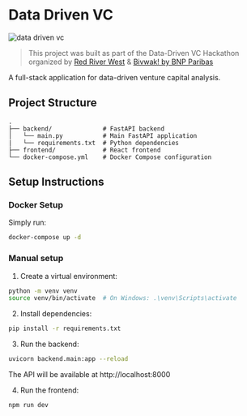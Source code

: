 # Data Driven VC

![data driven vc](https://i.imgur.com/O8vZHPM.png)

> This project was built as part of the Data-Driven VC Hackathon organized by [Red River West](https://redriverwest.com) & [Bivwak! by BNP Paribas](https://bivwak.bnpparibas/)

A full-stack application for data-driven venture capital analysis.

## Project Structure
```
.
├── backend/              # FastAPI backend
│   └── main.py           # Main FastAPI application
|   └── requirements.txt  # Python dependencies
├── frontend/             # React frontend
└── docker-compose.yml    # Docker Compose configuration
```

## Setup Instructions

### Docker Setup

Simply run:
```bash
docker-compose up -d
```

### Manual setup

1. Create a virtual environment:
```bash
python -m venv venv
source venv/bin/activate  # On Windows: .\venv\Scripts\activate
```

2. Install dependencies:
```bash
pip install -r requirements.txt
```

3. Run the backend:
```bash
uvicorn backend.main:app --reload
```
The API will be available at http://localhost:8000

4. Run the frontend:
```bash
npm run dev
```
